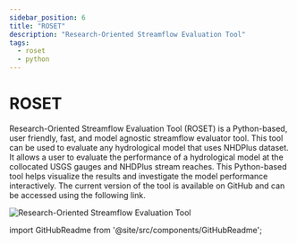 ```yaml
---
sidebar_position: 6
title: "ROSET"
description: "Research-Oriented Streamflow Evaluation Tool"
tags:
  - roset
  - python
---
```


# ROSET

Research-Oriented Streamflow Evaluation Tool (ROSET) is a Python-based, user friendly, fast, and model agnostic streamflow evaluator tool. This tool can be used to evaluate any hydrological model that uses NHDPlus dataset. It allows a user to evaluate the performance of a hydrological model at the collocated USGS gauges and NHDPlus stream reaches. This Python-based tool helps visualize the results and investigate the model performance interactively. The current version of the tool is available on GitHub and can be accessed using the following link.

![Research-Oriented Streamflow Evaluation Tool](/img/streamfloweval.png)


import GitHubReadme from '@site/src/components/GitHubReadme';
 
<GitHubReadme username="whitelightning450" repo="Streamflow_Evaluator" />

